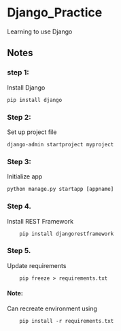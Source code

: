 # Django_Practice
Learning to use Django

## Notes

### step 1:

Install Django

    pip install django

### Step 2:

Set up project file

    django-admin startproject myproject

### Step 3:

Initialize app

    python manage.py startapp [appname]

### Step 4.
Install REST Framework

        pip install djangorestframework

### Step 5.
Update requirements

        pip freeze > requirements.txt

#### Note:
Can recreate environment using

        pip install -r requirements.txt


